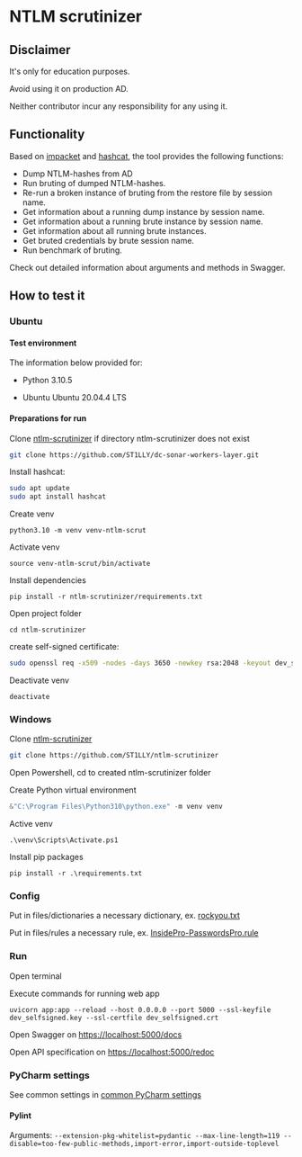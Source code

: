 # NTLM scrutinizer

## Disclaimer

It's only for education purposes.

Avoid using it on production AD.

Neither contributor incur any responsibility for any using it.

## Functionality

Based on [impacket](https://github.com/SecureAuthCorp/impacket) and [hashcat](https://github.com/hashcat/hashcat), the tool provides the following functions:

- Dump NTLM-hashes from AD
- Run bruting of dumped NTLM-hashes.
- Re-run a broken instance of bruting from the restore file by session name.
- Get information about a running dump instance by session name.
- Get information about a running brute instance by session name.
- Get information about all running brute instances.
- Get bruted credentials by brute session name.
- Run benchmark of bruting.

Check out detailed information about arguments and methods in Swagger.

## How to test it

### Ubuntu

#### Test environment

The information below provided for:

- Python 3.10.5

- Ubuntu Ubuntu 20.04.4 LTS

  

#### Preparations for run

Clone [ntlm-scrutinizer](https://github.com/ST1LLY/ntlm-scrutinizer) if directory ntlm-scrutinizer does not exist

```bash
git clone https://github.com/ST1LLY/dc-sonar-workers-layer.git
```

Install hashcat:

```bash
sudo apt update
sudo apt install hashcat
```

Create venv

```shell
python3.10 -m venv venv-ntlm-scrut
```

Activate venv

```shell
source venv-ntlm-scrut/bin/activate
```

Install dependencies

```shell
pip install -r ntlm-scrutinizer/requirements.txt
```

Open project folder

```
cd ntlm-scrutinizer
```

create self-signed certificate:

```bash
sudo openssl req -x509 -nodes -days 3650 -newkey rsa:2048 -keyout dev_selfsigned.key -out dev_selfsigned.crt
```

Deactivate venv

```
deactivate
```

### Windows

Clone [ntlm-scrutinizer](https://github.com/ST1LLY/ntlm-scrutinizer)

```bash
git clone https://github.com/ST1LLY/ntlm-scrutinizer
```

Open Powershell, cd to created ntlm-scrutinizer folder

Create Python virtual environment

```powershell
&"C:\Program Files\Python310\python.exe" -m venv venv
```

Active venv

```
.\venv\Scripts\Activate.ps1
```

Install pip packages

```
pip install -r .\requirements.txt
```

### Config

Put in files/dictionaries a necessary dictionary, ex. [rockyou.txt](https://github.com/brannondorsey/naive-hashcat/releases/download/data/rockyou.txt)

Put in files/rules a necessary rule, ex. [InsidePro-PasswordsPro.rule](https://github.com/hashcat/hashcat/blob/master/rules/InsidePro-PasswordsPro.rule)

### Run

Open terminal

Execute commands for running web app

```shell
uvicorn app:app --reload --host 0.0.0.0 --port 5000 --ssl-keyfile dev_selfsigned.key --ssl-certfile dev_selfsigned.crt
```

Open Swagger on [https://localhost:5000/docs](https://localhost:5000/docs) 

Open API specification on [https://localhost:5000/redoc](https://localhost:5000/redoc)

### PyCharm settings

See common settings in [common PyCharm settings](https://github.com/ST1LLY/dc-sonar#pycharm-settings)

#### Pylint

Arguments: `--extension-pkg-whitelist=pydantic --max-line-length=119 --disable=too-few-public-methods,import-error,import-outside-toplevel`